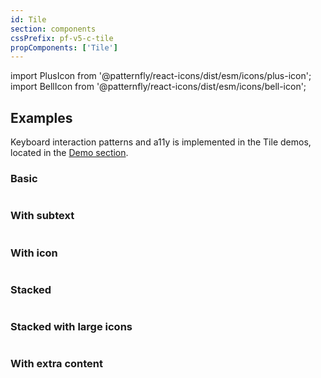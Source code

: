 ```yaml
---
id: Tile
section: components
cssPrefix: pf-v5-c-tile
propComponents: ['Tile']
---
```


import PlusIcon from '@patternfly/react-icons/dist/esm/icons/plus-icon';
import BellIcon from '@patternfly/react-icons/dist/esm/icons/bell-icon';

## Examples

Keyboard interaction patterns and a11y is implemented in the Tile demos, located in the [Demo section](/components/tile/react-demos).

### Basic

```ts file="./TileBasic.tsx"
```

### With subtext

```ts file="./TileWithSubtext.tsx"
```

### With icon

```ts file="./TileWithIcon.tsx"
```

### Stacked

```ts file="./TileStacked.tsx"
```

### Stacked with large icons

```ts file="./TileStackedWithLargeIcons.tsx"
```

### With extra content

```ts file="./TileWithExtraContent.tsx"
```
